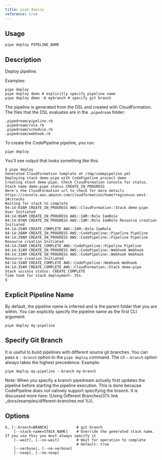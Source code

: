```yaml
---
title: pipe deploy
reference: true
---
```


## Usage

    pipe deploy PIPELINE_NAME

## Description

Deploy pipeline.

Examples:

    pipe deploy
    pipe deploy demo # explicitly specify pipeline name
    pipe deploy demo -b mybranch # specify git branch

The pipeline is generated from the DSL and created with CloudFormation. The files that the DSL evaluates are in the `.pipedream` folder:

    .pipedream/pipeline.rb
    .pipedream/role.rb
    .pipedream/schedule.rb
    .pipedream/webhook.rb

To create the CodePipeline pipeline, you run:

    pipe deploy

You'll see output that looks something like this:

    $ pipe deploy
    Generated CloudFormation template at /tmp/codepipeline.yml
    Deploying stack demo-pipe with CodePipeline project demo
    Creating stack demo-pipe. Check CloudFormation console for status.
    Stack name demo-pipe status CREATE_IN_PROGRESS
    Here's the CloudFormation url to check for more details https://console.aws.amazon.com/cloudformation/home?region=us-west-2#/stacks
    Waiting for stack to complete
    04:14:03AM CREATE_IN_PROGRESS AWS::CloudFormation::Stack demo-pipe User Initiated
    04:14:06AM CREATE_IN_PROGRESS AWS::IAM::Role IamRole
    04:14:07AM CREATE_IN_PROGRESS AWS::IAM::Role IamRole Resource creation Initiated
    04:14:25AM CREATE_COMPLETE AWS::IAM::Role IamRole
    04:14:28AM CREATE_IN_PROGRESS AWS::CodePipeline::Pipeline Pipeline
    04:14:29AM CREATE_IN_PROGRESS AWS::CodePipeline::Pipeline Pipeline Resource creation Initiated
    04:14:29AM CREATE_COMPLETE AWS::CodePipeline::Pipeline Pipeline
    04:14:31AM CREATE_IN_PROGRESS AWS::CodePipeline::Webhook Webhook
    04:14:33AM CREATE_IN_PROGRESS AWS::CodePipeline::Webhook Webhook Resource creation Initiated
    04:14:33AM CREATE_COMPLETE AWS::CodePipeline::Webhook Webhook
    04:14:35AM CREATE_COMPLETE AWS::CloudFormation::Stack demo-pipe
    Stack success status: CREATE_COMPLETE
    Time took for stack deployment: 35s.
    $

## Explicit Pipeline Name

By default, the pipeline name is inferred and is the parent folder that you are within.  You can explicitly specify the pipeline name as the first CLI argument:

    pipe deploy my-pipeline

## Specify Git Branch

It is useful to build pipelines with different source git branches. You can pass a `--branch` option to the `pipe deploy` command. The cli `—-branch` option always takes the highest precedence. Example:

    pipe deploy my-pipeline --branch my-branch

Note: When you specify a branch pipedream actually first updates the pipeline before starting the pipeline execution. This is done because CodePipeline does not natively support specifying the branch. It is discussed more here: [Using Different Branches]({% link _docs/examples/different-branches.md %}).


## Options

```
b, [--branch=BRANCH]             # git branch
    [--stack-name=STACK_NAME]    # Override the generated stack name. If you use this you must always specify it
    [--wait], [--no-wait]        # Wait for operation to complete
                                 # Default: true
    [--verbose], [--no-verbose]  
    [--noop], [--no-noop]        
```

